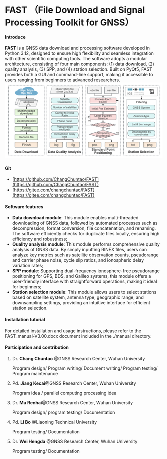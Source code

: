 # FAST （File Download and Signal Processing Toolkit for GNSS）

#### Introduce
**FAST** is a GNSS data download and processing software developed in Python 3.12, designed to ensure high flexibility and seamless integration with other scientific computing tools. The software adopts a modular architecture, consisting of four main components: (1) data download, (2) quality analysis, (3) SPP, and (4) station selection. Built on PyQt5, FAST provides both a GUI and command-line support, making it accessible to users ranging from beginners to advanced researchers.
![intro](manual/fig/intro.png)

#### Git
- [https://github.com/ChangChuntao/FAST](https://github.com/ChangChuntao/FAST)
- [https://gitee.com/changchuntao/FAST](https://gitee.com/changchuntao/FAST)


#### Software features
- **Data download module**: This module enables multi-threaded downloading of GNSS data, followed by automated processes such as decompression, format conversion, file concatenation, and renaming. The software efficiently checks for duplicate files locally, ensuring high efficiency and robustness;
- **Quality analysis module**: This module performs comprehensive quality analysis of GNSS data. By simply inputting RINEX files, users can analyze key metrics such as satellite observation counts, pseudorange and carrier phase noise, cycle slip ratios, and ionospheric delay variation rates;
- **SPP module**: Supporting dual-frequency ionosphere-free pseudorange positioning for GPS, BDS, and Galileo systems, this module offers a user-friendly interface with straightforward operations, making it ideal for beginners;
- **Station selection module**: This module allows users to select stations based on satellite system, antenna type, geographic range, and downsampling settings, providing an intuitive interface for efficient station selection.


#### Installation tutorial

For detailed installation and usage instructions, please refer to the FAST_manual-V3.00.docx document included in the ./manual directory.

#### Participation and contribution

1. Dr. **Chang Chuntao** @GNSS Research Center, Wuhan University

    Program design/ Program writing/ Document writing/ Program testing/ Program maintenance     
    

2. Pd. **Jiang Kecai**@GNSS Research Center, Wuhan University

    Program idea / parallel computing processing idea
  

3. Dr. **Mu Renhai**@GNSS Research Center, Wuhan University

    Program design/ program testing/ Documentation


4. Pd. **Li Bo** @Liaoning Technical University

    Program testing/ Documentation


5. Dr. **Wei Hengda** @GNSS Research Center, Wuhan University

    Program testing/ Documentation